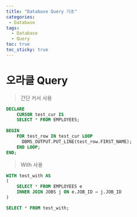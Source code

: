 ```yaml
---
title: "Database Query 기초"
categories:
 - Database
tags:
  - Database
  - Query
toc: true
toc_sticky: true
---
```



# 오라클 Query

> 간단 커서 사용

```sql
DECLARE
	CURSOR test_cur IS 
	SELECT * FROM EMPLOYEES;
	
BEGIN 
	FOR test_row IN test_cur LOOP
	  DBMS_OUTPUT.PUT_LINE(test_row.FIRST_NAME);
	END LOOP;
END;
```

> With 사용

```sql
WITH test_with AS 
(
	SELECT * FROM EMPLOYEES e 
	INNER JOIN JOBS j ON e.JOB_ID = j.JOB_ID
)

SELECT * FROM test_with;
```